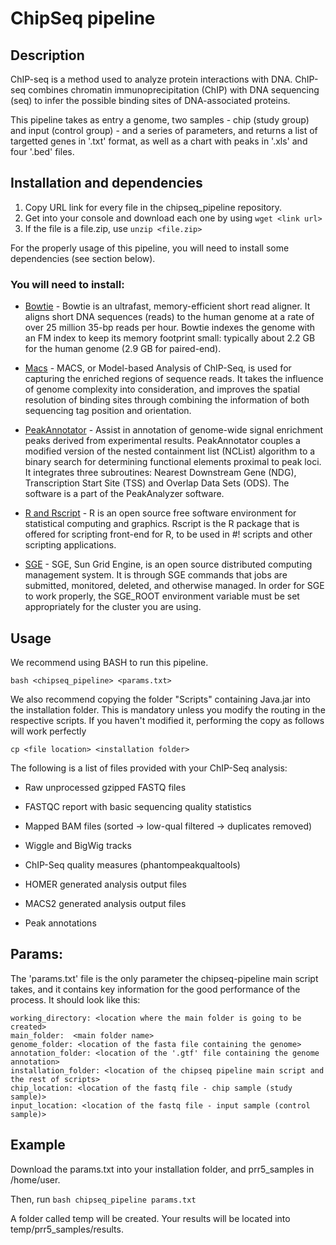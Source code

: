 # **ChipSeq pipeline**

## **Description**
ChIP-seq is a method used to analyze protein interactions with DNA. ChIP-seq combines chromatin immunoprecipitation (ChIP) with DNA sequencing (seq) to infer the possible binding sites of DNA-associated proteins.

This pipeline takes as entry a genome, two samples - chip (study group) and input (control group) - and a series of parameters, and returns a list of targetted genes in '.txt' format, as well as a chart with peaks in '.xls' and four '.bed' files.

## **Installation and dependencies**

1. Copy URL link for every file in the chipseq_pipeline repository.
2. Get into your console and download each one by using `wget <link url>`
3. If the file is a file.zip, use `unzip <file.zip>`

For the properly usage of this pipeline, you will need to install some dependencies (see section below).

### **You will need to install:**

- [Bowtie](https://sourceforge.net/projects/bowtie-bio/files/bowtie/1.2.2) - Bowtie is an ultrafast, memory-efficient short read aligner. It aligns short DNA sequences (reads) to the human genome at a rate of over 25 million 35-bp reads per hour. Bowtie indexes the genome with an FM index to keep its memory footprint small: typically about 2.2 GB for the human genome (2.9 GB for paired-end).

- [Macs](https://github.com/taoliu/MACS) - MACS, or Model-based Analysis of ChIP-Seq, is used for capturing the enriched regions of sequence reads. It takes the influence of genome complexity into consideration, and improves the spatial resolution of binding sites through combining the information of both sequencing tag position and orientation.

- [PeakAnnotator](https://www.ebi.ac.uk/research/bertone/software) - Assist in annotation of genome-wide signal enrichment peaks derived from experimental results. PeakAnnotator couples a modified version of the nested containment list (NCList) algorithm to a binary search for determining functional elements proximal to peak loci. It integrates three subroutines: Nearest Downstream Gene (NDG), Transcription Start Site (TSS) and Overlap Data Sets (ODS). The software is a part of the PeakAnalyzer software.

- [R and Rscript](https://stat.ethz.ch/R-manual/R-devel/library/utils/html/Rscript.html) - R is an open source free software environment for statistical computing and graphics. Rscript is the R package that is offered for scripting front-end for R, to be used in #! scripts and other scripting applications.

- [SGE](http://genomics.princeton.edu/support/grids/sge.shtml) - SGE, Sun Grid Engine, is an open source distributed computing management system. It is through SGE commands that jobs are submitted, monitored, deleted, and otherwise managed. In order for SGE to work properly, the SGE_ROOT environment variable must be set appropriately for the cluster you are using. 

## **Usage**

We recommend using BASH to run this pipeline.

`bash <chipseq_pipeline> <params.txt>`

We also recommend copying the folder "Scripts" containing Java.jar into the installation folder. This is mandatory unless you modify the routing in the respective scripts. If you haven't modified it, performing the copy as follows will work perfectly

`cp <file location> <installation folder>`



The following is a list of files provided with your ChIP-Seq analysis:

- Raw unprocessed gzipped FASTQ files

- FASTQC report with basic sequencing quality statistics

- Mapped BAM files (sorted -> low-qual filtered -> duplicates removed)

- Wiggle and BigWig tracks

- ChIP-Seq quality measures (phantompeakqualtools)

- HOMER generated analysis output files

- MACS2 generated analysis output files

- Peak annotations


## **Params:**

The 'params.txt' file is the only parameter the chipseq-pipeline main script takes, and it contains key information for the good performance of the process. It should look like this:

```
working_directory: <location where the main folder is going to be created> 
main_folder:  <main folder name>
genome_folder: <location of the fasta file containing the genome>
annotation_folder: <location of the '.gtf' file containing the genome annotation>
installation_folder: <location of the chipseq pipeline main script and the rest of scripts>
chip_location: <location of the fastq file - chip sample (study sample)>
input_location: <location of the fastq file - input sample (control sample)>
```

## **Example**

Download the params.txt into your installation folder, and prr5_samples in /home/user.

Then, run `bash chipseq_pipeline params.txt`

A folder called temp will be created. Your results will be located into temp/prr5_samples/results.
